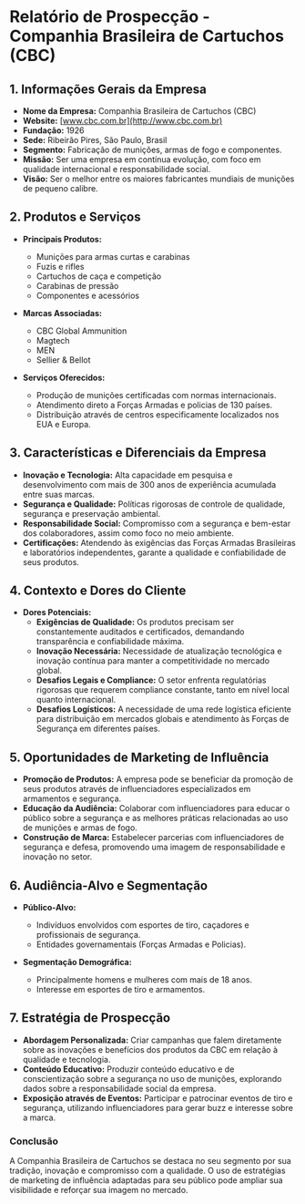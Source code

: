 # Relatório de Prospecção - Companhia Brasileira de Cartuchos (CBC)

## 1. Informações Gerais da Empresa
- **Nome da Empresa:** Companhia Brasileira de Cartuchos (CBC)
- **Website:** [www.cbc.com.br](http://www.cbc.com.br)
- **Fundação:** 1926
- **Sede:** Ribeirão Pires, São Paulo, Brasil
- **Segmento:** Fabricação de munições, armas de fogo e componentes.
- **Missão:** Ser uma empresa em contínua evolução, com foco em qualidade internacional e responsabilidade social.
- **Visão:** Ser o melhor entre os maiores fabricantes mundiais de munições de pequeno calibre.

## 2. Produtos e Serviços
- **Principais Produtos:**
  - Munições para armas curtas e carabinas
  - Fuzis e rifles
  - Cartuchos de caça e competição
  - Carabinas de pressão
  - Componentes e acessórios

- **Marcas Associadas:**
  - CBC Global Ammunition
  - Magtech
  - MEN
  - Sellier & Bellot

- **Serviços Oferecidos:**
  - Produção de munições certificadas com normas internacionais.
  - Atendimento direto a Forças Armadas e policias de 130 países.
  - Distribuição através de centros especificamente localizados nos EUA e Europa.

## 3. Características e Diferenciais da Empresa
- **Inovação e Tecnologia:** Alta capacidade em pesquisa e desenvolvimento com mais de 300 anos de experiência acumulada entre suas marcas.
- **Segurança e Qualidade:** Políticas rigorosas de controle de qualidade, segurança e preservação ambiental. 
- **Responsabilidade Social:** Compromisso com a segurança e bem-estar dos colaboradores, assim como foco no meio ambiente.
- **Certificações:** Atendendo às exigências das Forças Armadas Brasileiras e laboratórios independentes, garante a qualidade e confiabilidade de seus produtos.

## 4. Contexto e Dores do Cliente
- **Dores Potenciais:**
  - **Exigências de Qualidade:** Os produtos precisam ser constantemente auditados e certificados, demandando transparência e confiabilidade máxima.
  - **Inovação Necessária:** Necessidade de atualização tecnológica e inovação contínua para manter a competitividade no mercado global.
  - **Desafios Legais e Compliance:** O setor enfrenta regulatórias rigorosas que requerem compliance constante, tanto em nível local quanto internacional.
  - **Desafios Logísticos:** A necessidade de uma rede logística eficiente para distribuição em mercados globais e atendimento às Forças de Segurança em diferentes países.

## 5. Oportunidades de Marketing de Influência
- **Promoção de Produtos:** A empresa pode se beneficiar da promoção de seus produtos através de influenciadores especializados em armamentos e segurança.
- **Educação da Audiência:** Colaborar com influenciadores para educar o público sobre a segurança e as melhores práticas relacionadas ao uso de munições e armas de fogo.
- **Construção de Marca:** Estabelecer parcerias com influenciadores de segurança e defesa, promovendo uma imagem de responsabilidade e inovação no setor.
  
## 6. Audiência-Alvo e Segmentação
- **Público-Alvo:** 
  - Indivíduos envolvidos com esportes de tiro, caçadores e profissionais de segurança.
  - Entidades governamentais (Forças Armadas e Policias).
  
- **Segmentação Demográfica:**
  - Principalmente homens e mulheres com mais de 18 anos.
  - Interesse em esportes de tiro e armamentos.
  
## 7. Estratégia de Prospecção
- **Abordagem Personalizada:** Criar campanhas que falem diretamente sobre as inovações e benefícios dos produtos da CBC em relação à qualidade e tecnologia.
- **Conteúdo Educativo:** Produzir conteúdo educativo e de conscientização sobre a segurança no uso de munições, explorando dados sobre a responsabilidade social da empresa.
- **Exposição através de Eventos:** Participar e patrocinar eventos de tiro e segurança, utilizando influenciadores para gerar buzz e interesse sobre a marca.

### Conclusão
A Companhia Brasileira de Cartuchos se destaca no seu segmento por sua tradição, inovação e compromisso com a qualidade. O uso de estratégias de marketing de influência adaptadas para seu público pode ampliar sua visibilidade e reforçar sua imagem no mercado.